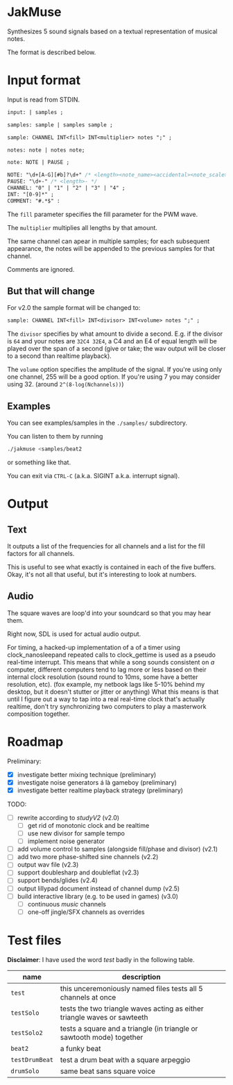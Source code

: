 JakMuse
=======

Synthesizes 5 sound signals based on a textual representation of musical notes.

The format is described below.

Input format
============

Input is read from STDIN.

```yacc
input: | samples ;

samples: sample | samples sample ;

sample: CHANNEL INT<fill> INT<multiplier> notes ";" ;

notes: note | notes note;

note: NOTE | PAUSE ; 

NOTE: "\d+[A-G][#b]?\d+" /* <length><note_name><accidental><note_scale> */
PAUSE: "\d+-" /* <length>- */ 
CHANNEL: "0" | "1" | "2" | "3" | "4" ;
INT: "[0-9]*" ;
COMMENT: "#.*$" :
```

The `fill` parameter specifies the fill parameter for the PWM wave.

The `multiplier` multiplies all lengths by that amount.

The same channel can apear in multiple samples; for each subsequent appearance, the notes will be appended to the previous samples for that channel.

Comments are ignored.

But that will change
--------------------

For v2.0 the sample format will be changed to:

```yacc
sample: CHANNEL INT<fill> INT<divisor> INT<volume> notes ";" ;
```

The `divisor` specifies by what amount to divide a second. E.g. if the divisor is `64` and your notes are `32C4 32E4`, a C4 and an E4 of equal length will be played over the span of a second (give or take; the wav output will be closer to a second than realtime playback).

The `volume` option specifies the amplitude of the signal. If you're using only one channel, 255 will be a good option. If you're using 7 you may consider using 32. (around `2^(8-log(Nchannels))`)

Examples
--------

You can see examples/samples in the `./samples/` subdirectory.

You can listen to them by running
```sh
./jakmuse <samples/beat2
```

or something like that.

You can exit via `CTRL-C` (a.k.a. SIGINT a.k.a. interrupt signal).

Output
======

Text
----

It outputs a list of the frequencies for all channels and a list for the fill factors for all channels.

This is useful to see what exactly is contained in each of the five buffers. Okay, it's not all that useful, but it's interesting to look at numbers.

Audio
-----

The square waves are loop'd into your soundcard so that you may hear them.

Right now, SDL is used for actual audio output.

For timing, a hacked-up implementation of a of a timer using clock_nanosleepand repeated calls to clock_gettime is used as a pseudo real-time interrupt. This means that while a song sounds consistent on _a_ computer, different computers tend to lag more or less based on their internal clock resolution (sound round to 10ms, some have a better resolution, etc). (fox example, my netbook lags like 5-10% behind my desktop, but it doesn't stutter or jitter or anything) What this means is that until I figure out a way to tap into a real real-time clock that's actually realtime, don't try synchronizing two computers to play a masterwork composition together.

Roadmap
=======

Preliminary:

* [x] investigate better mixing technique (preliminary)
* [x] investigate noise generators á là gameboy (preliminary)
* [x] investigate better realtime playback strategy (preliminary)

TODO:

* [ ] rewrite according to _studyV2_ (v2.0)
  + [ ] get rid of monotonic clock and be realtime
  + [ ] use new divisor for sample tempo
  + [ ] implement noise generator
* [ ] add volume control to samples (alongside fill/phase and divisor) (v2.1)
* [ ] add two more phase-shifted sine channels (v2.2)
* [ ] output wav file (v2.3)
* [ ] support doublesharp and doubleflat (v2.3)
* [ ] support bends/glides (v2.4)
* [ ] output lillypad document instead of channel dump (v2.5)
* [ ] build interactive library (e.g. to be used in games) (v3.0)
  + [ ] continuous _music_ channels
  + [ ] one-off jingle/SFX channels as overrides

Test files
==========

**Disclaimer**: I have used the word _test_ badly in the following table.

| name                          | description                           |
|-------------------------------|---------------------------------------|
| `test`                        | this unceremoniously named files tests all 5 channels at once |
| `testSolo`                    | tests the two triangle waves acting as either triangle waves or sawteeth |
| `testSolo2`                   | tests a square and a triangle (in triangle or sawtooth mode) together |
| `beat2`                       | a funky beat |
| `testDrumBeat`                | test a drum beat with a square arpeggio |
| `drumSolo`                    | same beat sans square voice |
